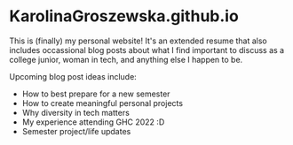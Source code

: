 # KarolinaGroszewska.github.io

This is (finally) my personal website! It's an extended resume that also includes occassional blog posts about what I find important to discuss as a college junior, woman in tech, and anything else I happen to be.

Upcoming blog post ideas include:
- How to best prepare for a new semester
- How to create meaningful personal projects
- Why diversity in tech matters
- My experience attending GHC 2022 :D
- Semester project/life updates
